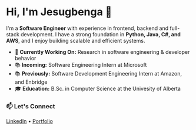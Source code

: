 # Hi, I'm Jesugbenga 👋  

I'm a **Software Engineer** with experience in frontend, backend and full-stack development. I have a strong foundation in **Python, Java, C#, and AWS**, and I enjoy building scalable and efficient systems.  

- 🚀 **Currently Working On:** Research in software engineering & developer behavior
- 📚 **Incoming:** Software Engineering Intern at Microsoft
- 📚 **Previously:** Software Development Engineering Intern at Amazon, and Enbridge  
- 🎓 **Education:** B.Sc. in Computer Science at the Univesity of Alberta 

### 📫 Let's Connect  
[LinkedIn](https://www.linkedin.com/in/jesugbenga-omoniwa) • [Portfolio](https://jesugbenga.github.io/)  

